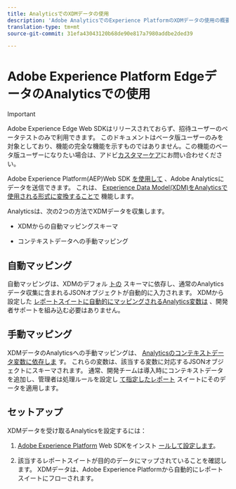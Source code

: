 ```yaml
---
title: AnalyticsでのXDMデータの使用
description: 'Adobe AnalyticsでのExperience PlatformのXDMデータの使用の概要 '
translation-type: tm+mt
source-git-commit: 31efa43043120b68de90e817a7980addbe2ded39

---
```





# Adobe Experience Platform EdgeデータのAnalyticsでの使用

>[!IMPORTANT]
>
>Adobe Experience Edge Web SDKはリリースされておらず、招待ユーザーのベータテストのみで利用できます。 このドキュメントはベータ版ユーザーのみを対象としており、機能の完全な機能を示すものではありません。この機能のベータ版ユーザーになりたい場合は、アドビ[カスタマーケア](https://helpx.adobe.com/jp/contact/enterprise-support.ec.html)にお問い合わせください。


Adobe Experience Platform(AEP)Web SDK [を使用して](https://docs.adobe.com/content/help/ja-JP/launch/using/extensions-ref/adobe-extension/aep-extension/overview.html) 、Adobe Analyticsにデータを送信できます。 これは、 [Experience Data Model(XDM)をAnalyticsで使用される形式に変換することで](https://docs.adobe.com/content/help/en/experience-platform/xdm/home.html) 機能します。

Analyticsは、次の2つの方法でXDMデータを収集します。

* XDMからの自動マッピングスキーマ

* コンテキストデータへの手動マッピング

## 自動マッピング

自動マッピングは、XDMのデフォル [トの](https://docs.adobe.com/content/help/en/experience-platform/xdm/schema/composition.html) スキーマに依存し、通常のAnalyticsデータ収集に含まれるJSONオブジェクトが自動的に入力されます。 XDMから設定した [レポートスイートに自動的にマッピングされるAnalytics変数は](https://git.corp.adobe.com/analytics-data-collection/anedge/blob/master/XDM_Translator.md) 、開発者サポートを組み込む必要はありません。

## 手動マッピング

XDMデータのAnalyticsへの手動マッピングは、 [Analyticsのコンテキストデータ変数に依存しま](https://docs.adobe.com/content/help/en/analytics/implementation/vars/page-vars/contextdata.html) す。 これらの変数は、該当する変数に対応するJSONオブジェクトにスキーマされます。 通常、開発チームは導入時にコンテキストデータを追加し、管理者は処理ルールを設定し [て指定したレポート](https://docs.adobe.com/content/help/en/analytics/admin/admin-tools/processing-rules/processing-rules-configuration/t-processing-rules.html) スイートにそのデータを適用します。


## セットアップ

XDMデータを受け取るAnalyticsを設定するには：

1. [Adobe Experience Platform](https://docs.adobe.com/content/help/en/experience-platform/edge/fundamentals/configuring-the-sdk.html) Web SDKをインスト [ールして設定します](https://docs.adobe.com/content/help/en/experience-platform/edge/fundamentals/installing-the-sdk.html)。

2. 該当するレポートスイートが目的のデータにマップされていることを確認します。 XDMデータは、Adobe Experience Platformから自動的にレポートスイートにフローされます。


